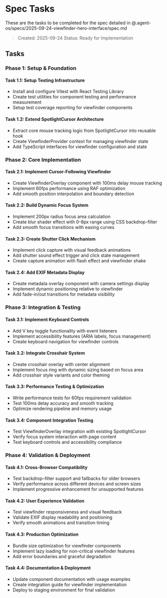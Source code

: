 # Spec Tasks

These are the tasks to be completed for the spec detailed in @.agent-os/specs/2025-09-24-viewfinder-hero-interface/spec.md

> Created: 2025-09-24
> Status: Ready for Implementation

## Tasks

### Phase 1: Setup & Foundation

#### Task 1.1: Setup Testing Infrastructure
- Install and configure Vitest with React Testing Library
- Create test utilities for component testing and performance measurement
- Setup test coverage reporting for viewfinder components

#### Task 1.2: Extend SpotlightCursor Architecture
- Extract core mouse tracking logic from SpotlightCursor into reusable hook
- Create ViewfinderProvider context for managing viewfinder state
- Add TypeScript interfaces for viewfinder configuration and state

### Phase 2: Core Implementation

#### Task 2.1: Implement Cursor-Following Viewfinder
- Create ViewfinderOverlay component with 100ms delay mouse tracking
- Implement 60fps performance using RAF optimization
- Add smooth position interpolation and boundary detection

#### Task 2.2: Build Dynamic Focus System
- Implement 200px radius focus area calculation
- Create blur shader effect with 0-8px range using CSS backdrop-filter
- Add smooth focus transitions with easing curves

#### Task 2.3: Create Shutter Click Mechanism
- Implement click capture with visual feedback animations
- Add shutter sound effect trigger and click state management
- Create capture animation with flash effect and viewfinder shake

#### Task 2.4: Add EXIF Metadata Display
- Create metadata overlay component with camera settings display
- Implement dynamic positioning relative to viewfinder
- Add fade-in/out transitions for metadata visibility

### Phase 3: Integration & Testing

#### Task 3.1: Implement Keyboard Controls
- Add V key toggle functionality with event listeners
- Implement accessibility features (ARIA labels, focus management)
- Create keyboard navigation for viewfinder controls

#### Task 3.2: Integrate Crosshair System
- Create crosshair overlay with center alignment
- Implement focus ring with dynamic sizing based on focus area
- Add crosshair style variants and color theming

#### Task 3.3: Performance Testing & Optimization
- Write performance tests for 60fps requirement validation
- Test 100ms delay accuracy and smooth tracking
- Optimize rendering pipeline and memory usage

#### Task 3.4: Component Integration Testing
- Test ViewfinderOverlay integration with existing SpotlightCursor
- Verify focus system interaction with page content
- Test keyboard controls and accessibility compliance

### Phase 4: Validation & Deployment

#### Task 4.1: Cross-Browser Compatibility
- Test backdrop-filter support and fallbacks for older browsers
- Verify performance across different devices and screen sizes
- Implement progressive enhancement for unsupported features

#### Task 4.2: User Experience Validation
- Test viewfinder responsiveness and visual feedback
- Validate EXIF display readability and positioning
- Verify smooth animations and transition timing

#### Task 4.3: Production Optimization
- Bundle size optimization for viewfinder components
- Implement lazy loading for non-critical viewfinder features
- Add error boundaries and graceful degradation

#### Task 4.4: Documentation & Deployment
- Update component documentation with usage examples
- Create integration guide for viewfinder implementation
- Deploy to staging environment for final validation